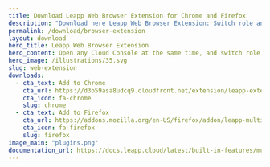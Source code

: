 ```yaml
---
title: Download Leapp Web Browser Extension for Chrome and Firefox
description: "Download here Leapp Web Browser Extension: Switch role and access to any web console in a click. You can have more than one AWS Web console open at the same time"
permalink: /download/browser-extension
layout: download
hero_title: Leapp Web Browser Extension
hero_content: Open any Cloud Console at the same time, and switch role with no jump. <br> All of that, in a click.
hero_image: /illustrations/35.svg
slug: web-extension
downloads:
  - cta_text: Add to Chrome
    cta_url: https://d3o59asa8udcq9.cloudfront.net/extension/leapp-extension-chromium-latest.zip
    cta_icon: fa-chrome
    slug: chrome
  - cta_text: Add to Firefox
    cta_url: https://addons.mozilla.org/en-US/firefox/addon/leapp-multi-console-extension/
    cta_icon: fa-firefox
    slug: firefox
image_main: "plugins.png"
documentation_url: https://docs.leapp.cloud/latest/built-in-features/multi-console/
---
```

